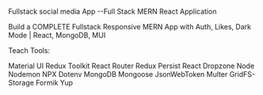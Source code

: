 Fullstack social media App
--Full Stack MERN React Application

Build a COMPLETE Fullstack Responsive MERN App with Auth, Likes, Dark Mode | React, MongoDB, MUI

Teach Tools:

Material UI
Redux Toolkit
React Router
Redux Persist
React Dropzone
Node
Nodemon
NPX
Dotenv
MongoDB
Mongoose
JsonWebToken
Multer
GridFS-Storage
Formik
Yup


